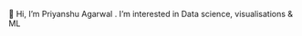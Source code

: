 👋 Hi, I’m Priyanshu Agarwal 
. I’m interested in Data science, visualisations  & ML  
<!---
- 🌱 I’m currently learning ...
- 💞️ I’m looking to collaborate on ...
- 📫 How to reach me ...

<!---
priyanshu-agwl/priyanshu-agwl is a ✨ special ✨ repository because its `README.md` (this file) appears on your GitHub profile.
You can click the Preview link to take a look at your changes.
--->
